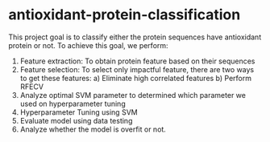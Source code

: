 # antioxidant-protein-classification

This project goal is to classify either the protein sequences have antioxidant protein or not. To achieve this goal, we perform:

1. Feature extraction: To obtain protein feature based on their sequences
2. Feature selection: To select only impactful feature, there are two ways to get these features: 
  a) Eliminate high correlated features
  b) Perform RFECV
3. Analyze optimal SVM parameter to determined which parameter we used on hyperparameter tuning
4. Hyperparameter Tuning using SVM
5. Evaluate model using data testing
6. Analyze whether the model is overfit or not.
